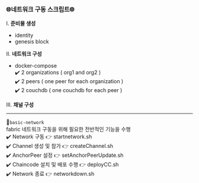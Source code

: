 ### 🌐네트워크 구동 스크립트🌐
I. **준비물 생성**
  - identity
  - genesis block 

II. **네트워크 구성**
  - docker-compose </br>
✔️ 2 organizations ( org1 and org2 )</br>
✔️ 2 peers ( one peer for each organization )</br>
✔️ 2 couchdb ( one couchdb for each peer )</br>

III. **채널 구성** 

----

📁`basic-network`  </br>
fabric 네트워크 구동을 위해 필요한 전반적인 기능을 수행</br>
✔️ Network 구동 👉 startnetwork.sh </br>
✔️ Channel 생성 및 참가 👉 createChannel.sh</br>
✔️ AnchorPeer 설정 👉 setAnchorPeerUpdate.sh</br>
✔️ Chaincode 설치 및 배포 수행 👉 deployCC.sh</br>
✔️ Network 종료 👉 networkdown.sh</br>

</br>
